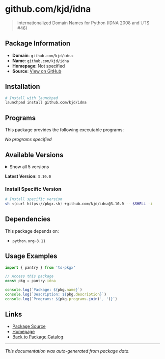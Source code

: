 # github.com/kjd/idna

> Internationalized Domain Names for Python (IDNA 2008 and UTS #46)

## Package Information

- **Domain**: `github.com/kjd/idna`
- **Name**: `github.com/kjd/idna`
- **Homepage**: Not specified
- **Source**: [View on GitHub](https://github.com/pkgxdev/pantry/tree/main/projects/github.com/kjd/idna/package.yml)

## Installation

```bash
# Install with launchpad
launchpad install github.com/kjd/idna
```

## Programs

This package provides the following executable programs:

*No programs specified*

## Available Versions

<details>
<summary>Show all 5 versions</summary>

- `3.10.0`, `3.9.0`, `3.8.0`, `3.7.0`, `3.6.0`

</details>

**Latest Version**: `3.10.0`

### Install Specific Version

```bash
# Install specific version
sh <(curl https://pkgx.sh) +github.com/kjd/idna@3.10.0 -- $SHELL -i
```

## Dependencies

This package depends on:

- `python.org~3.11`

## Usage Examples

```typescript
import { pantry } from 'ts-pkgx'

// Access this package
const pkg = pantry.idna

console.log(`Package: ${pkg.name}`)
console.log(`Description: ${pkg.description}`)
console.log(`Programs: ${pkg.programs.join(', ')}`)
```

## Links

- [Package Source](https://github.com/pkgxdev/pantry/tree/main/projects/github.com/kjd/idna/package.yml)
- [Homepage](#)
- [Back to Package Catalog](../../../package-catalog.md)

---

*This documentation was auto-generated from package data.*
